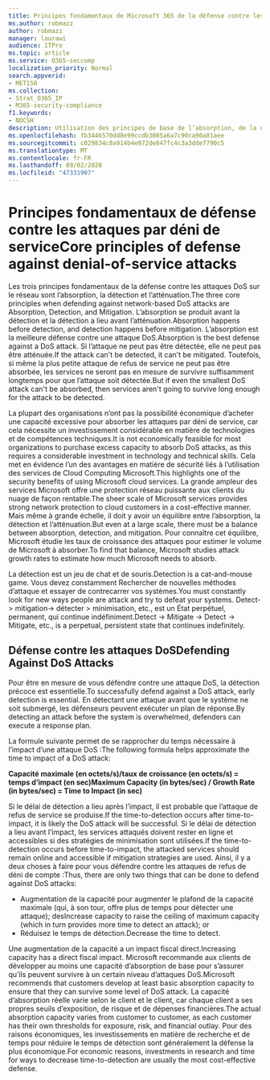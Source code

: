 ```yaml
---
title: Principes fondamentaux de Microsoft 365 de la défense contre les attaques par déni de service
ms.author: robmazz
author: robmazz
manager: laurawi
audience: ITPro
ms.topic: article
ms.service: O365-seccomp
localization_priority: Normal
search.appverid:
- MET150
ms.collection:
- Strat_O365_IP
- M365-security-compliance
f1.keywords:
- NOCSH
description: Utilisation des principes de base de l’absorption, de la détection et de l’atténuation dans sa défense contre les attaques par déni de service (DoS).
ms.openlocfilehash: fb3446570dd8e99ccdb3005a6a7c90ca90a81aee
ms.sourcegitcommit: c029834c8a914b4e072de847fc4c3a3dde7790c5
ms.translationtype: MT
ms.contentlocale: fr-FR
ms.lasthandoff: 09/02/2020
ms.locfileid: "47331907"
---
```

# <a name="core-principles-of-defense-against-denial-of-service-attacks"></a><span data-ttu-id="adc95-103">Principes fondamentaux de défense contre les attaques par déni de service</span><span class="sxs-lookup"><span data-stu-id="adc95-103">Core principles of defense against denial-of-service attacks</span></span>

<span data-ttu-id="adc95-104">Les trois principes fondamentaux de la défense contre les attaques DoS sur le réseau sont l’absorption, la détection et l’atténuation.</span><span class="sxs-lookup"><span data-stu-id="adc95-104">The three core principles when defending against network-based DoS attacks are Absorption, Detection, and Mitigation.</span></span> <span data-ttu-id="adc95-105">L’absorption se produit avant la détection et la détection a lieu avant l’atténuation.</span><span class="sxs-lookup"><span data-stu-id="adc95-105">Absorption happens before detection, and detection happens before mitigation.</span></span> <span data-ttu-id="adc95-106">L’absorption est la meilleure défense contre une attaque DoS.</span><span class="sxs-lookup"><span data-stu-id="adc95-106">Absorption is the best defense against a DoS attack.</span></span> <span data-ttu-id="adc95-107">Si l’attaque ne peut pas être détectée, elle ne peut pas être atténuée.</span><span class="sxs-lookup"><span data-stu-id="adc95-107">If the attack can't be detected, it can't be mitigated.</span></span> <span data-ttu-id="adc95-108">Toutefois, si même la plus petite attaque de refus de service ne peut pas être absorbée, les services ne seront pas en mesure de survivre suffisamment longtemps pour que l’attaque soit détectée.</span><span class="sxs-lookup"><span data-stu-id="adc95-108">But if even the smallest DoS attack can't be absorbed, then services aren't going to survive long enough for the attack to be detected.</span></span>

<span data-ttu-id="adc95-109">La plupart des organisations n’ont pas la possibilité économique d’acheter une capacité excessive pour absorber les attaques par déni de service, car cela nécessite un investissement considérable en matière de technologies et de compétences techniques.</span><span class="sxs-lookup"><span data-stu-id="adc95-109">It is not economically feasible for most organizations to purchase excess capacity to absorb DoS attacks, as this requires a considerable investment in technology and technical skills.</span></span> <span data-ttu-id="adc95-110">Cela met en évidence l’un des avantages en matière de sécurité liés à l’utilisation des services de Cloud Computing Microsoft.</span><span class="sxs-lookup"><span data-stu-id="adc95-110">This highlights one of the security benefits of using Microsoft cloud services.</span></span> <span data-ttu-id="adc95-111">La grande ampleur des services Microsoft offre une protection réseau puissante aux clients du nuage de façon rentable.</span><span class="sxs-lookup"><span data-stu-id="adc95-111">The sheer scale of Microsoft services provides strong network protection to cloud customers in a cost-effective manner.</span></span> <span data-ttu-id="adc95-112">Mais même à grande échelle, il doit y avoir un équilibre entre l’absorption, la détection et l’atténuation.</span><span class="sxs-lookup"><span data-stu-id="adc95-112">But even at a large scale, there must be a balance between absorption, detection, and mitigation.</span></span> <span data-ttu-id="adc95-113">Pour connaître cet équilibre, Microsoft étudie les taux de croissance des attaques pour estimer le volume de Microsoft à absorber.</span><span class="sxs-lookup"><span data-stu-id="adc95-113">To find that balance, Microsoft studies attack growth rates to estimate how much Microsoft needs to absorb.</span></span>

<span data-ttu-id="adc95-114">La détection est un jeu de chat et de souris.</span><span class="sxs-lookup"><span data-stu-id="adc95-114">Detection is a cat-and-mouse game.</span></span> <span data-ttu-id="adc95-115">Vous devez constamment Rechercher de nouvelles méthodes d’attaque et essayer de contrecarrer vos systèmes.</span><span class="sxs-lookup"><span data-stu-id="adc95-115">You must constantly look for new ways people are attack and try to defeat your systems.</span></span> <span data-ttu-id="adc95-116">Detect-> mitigation-> détecter > minimisation, etc., est un État perpétuel, permanent, qui continue indéfiniment.</span><span class="sxs-lookup"><span data-stu-id="adc95-116">Detect -> Mitigate -> Detect -> Mitigate, etc., is a perpetual, persistent state that continues indefinitely.</span></span>

## <a name="defending-against-dos-attacks"></a><span data-ttu-id="adc95-117">Défense contre les attaques DoS</span><span class="sxs-lookup"><span data-stu-id="adc95-117">Defending Against DoS Attacks</span></span>

<span data-ttu-id="adc95-118">Pour être en mesure de vous défendre contre une attaque DoS, la détection précoce est essentielle.</span><span class="sxs-lookup"><span data-stu-id="adc95-118">To successfully defend against a DoS attack, early detection is essential.</span></span> <span data-ttu-id="adc95-119">En détectant une attaque avant que le système ne soit submergé, les défenseurs peuvent exécuter un plan de réponse.</span><span class="sxs-lookup"><span data-stu-id="adc95-119">By detecting an attack before the system is overwhelmed, defenders can execute a response plan.</span></span>

<span data-ttu-id="adc95-120">La formule suivante permet de se rapprocher du temps nécessaire à l’impact d’une attaque DoS :</span><span class="sxs-lookup"><span data-stu-id="adc95-120">The following formula helps approximate the time to impact of a DoS attack:</span></span>

   <span data-ttu-id="adc95-121">**Capacité maximale (en octets/s)/taux de croissance (en octets/s) = temps d’impact (en sec)**</span><span class="sxs-lookup"><span data-stu-id="adc95-121">**Maximum Capacity (in bytes/sec) / Growth Rate (in bytes/sec) = Time to Impact (in sec)**</span></span>

<span data-ttu-id="adc95-122">Si le délai de détection a lieu après l’impact, il est probable que l’attaque de refus de service se produise.</span><span class="sxs-lookup"><span data-stu-id="adc95-122">If the time-to-detection occurs after time-to-impact, it is likely the DoS attack will be successful.</span></span> <span data-ttu-id="adc95-123">Si le délai de détection a lieu avant l’impact, les services attaqués doivent rester en ligne et accessibles si des stratégies de minimisation sont utilisées.</span><span class="sxs-lookup"><span data-stu-id="adc95-123">If the time-to-detection occurs before time-to-impact, the attacked services should remain online and accessible if mitigation strategies are used.</span></span> <span data-ttu-id="adc95-124">Ainsi, il y a deux choses à faire pour vous défendre contre les attaques de refus de déni de compte :</span><span class="sxs-lookup"><span data-stu-id="adc95-124">Thus, there are only two things that can be done to defend against DoS attacks:</span></span>

- <span data-ttu-id="adc95-125">Augmentation de la capacité pour augmenter le plafond de la capacité maximale (qui, à son tour, offre plus de temps pour détecter une attaque); des</span><span class="sxs-lookup"><span data-stu-id="adc95-125">Increase capacity to raise the ceiling of maximum capacity (which in turn provides more time to detect an attack); or</span></span>
- <span data-ttu-id="adc95-126">Réduisez le temps de détection.</span><span class="sxs-lookup"><span data-stu-id="adc95-126">Decrease the time to detect.</span></span>

<span data-ttu-id="adc95-127">Une augmentation de la capacité a un impact fiscal direct.</span><span class="sxs-lookup"><span data-stu-id="adc95-127">Increasing capacity has a direct fiscal impact.</span></span> <span data-ttu-id="adc95-128">Microsoft recommande aux clients de développer au moins une capacité d’absorption de base pour s’assurer qu’ils peuvent survivre à un certain niveau d’attaques DoS.</span><span class="sxs-lookup"><span data-stu-id="adc95-128">Microsoft recommends that customers develop at least basic absorption capacity to ensure that they can survive some level of DoS attack.</span></span> <span data-ttu-id="adc95-129">La capacité d’absorption réelle varie selon le client et le client, car chaque client a ses propres seuils d’exposition, de risque et de dépenses financières.</span><span class="sxs-lookup"><span data-stu-id="adc95-129">The actual absorption capacity varies from customer to customer, as each customer has their own thresholds for exposure, risk, and financial outlay.</span></span> <span data-ttu-id="adc95-130">Pour des raisons économiques, les investissements en matière de recherche et de temps pour réduire le temps de détection sont généralement la défense la plus économique.</span><span class="sxs-lookup"><span data-stu-id="adc95-130">For economic reasons, investments in research and time for ways to decrease time-to-detection are usually the most cost-effective defense.</span></span>
